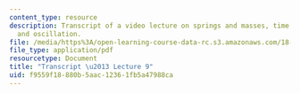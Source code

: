```yaml
---
content_type: resource
description: Transcript of a video lecture on springs and masses, time derivatives,
  and oscillation.
file: /media/https%3A/open-learning-course-data-rc.s3.amazonaws.com/18-085-computational-science-and-engineering-i-fall-2008/f9559f18880b5aac12361fb5a47988ca_18-085F08-L09.pdf
file_type: application/pdf
resourcetype: Document
title: "Transcript \u2013 Lecture 9"
uid: f9559f18-880b-5aac-1236-1fb5a47988ca
---
```

